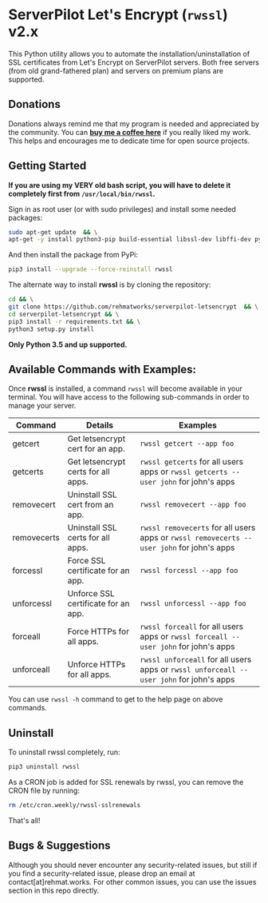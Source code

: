 # ServerPilot Let's Encrypt (`rwssl`) v2.x
This Python utility allows you to automate the installation/uninstallation of SSL certificates from Let's Encrypt on ServerPilot servers. Both free servers (from old grand-fathered plan) and servers on premium plans are supported.

## Donations
Donations always remind me that my program is needed and appreciated by the community. You can [**buy me a coffee here**](https://buymeacoffee.com/rehmat) if you really liked my work. This helps and encourages me to dedicate time for open source projects.

## Getting Started

**If you are using my VERY old bash script, you will have to delete it completely first from `/usr/local/bin/rwssl`.**

Sign in as root user (or with sudo privileges) and install some needed packages:

```bash
sudo apt-get update  && \
apt-get -y install python3-pip build-essential libssl-dev libffi-dev python3-dev
```

And then install the package from PyPi:

```bash
pip3 install --upgrade --force-reinstall rwssl
```

The alternate way to install **rwssl** is by cloning the repository:

```bash
cd && \
git clone https://github.com/rehmatworks/serverpilot-letsencrypt  && \
cd serverpilot-letsencrypt && \
pip3 install -r requirements.txt && \
python3 setup.py install
```

**Only Python 3.5 and up supported.**

## Available Commands with Examples:

Once **rwssl** is installed, a command `rwssl` will become available in your terminal. You will have access to the following sub-commands in order to manage your server.

| Command | Details | Examples |
| ------- | --- | -- |
| getcert | Get letsencrypt cert for an app. | `rwssl getcert --app foo` |
| getcerts | Get letsencrypt certs for all apps. | `rwssl getcerts` for all users apps or `rwssl getcerts --user john` for john's apps |
| removecert | Uninstall SSL cert from an app. | `rwssl removecert --app foo` |
| removecerts | Uninstall SSL certs for all apps. | `rwssl removecerts` for all users apps or `rwssl removecerts --user john` for john's apps |
| forcessl | Force SSL certificate for an app. | `rwssl forcessl --app foo` |
| unforcessl | Unforce SSL certificate for an app. | `rwssl unforcessl --app foo` |
| forceall | Force HTTPs for all apps. | `rwssl forceall` for all users apps or `rwssl forceall --user john` for john's apps |
| unforceall | Unforce HTTPs for all apps. | `rwssl unforceall` for all users apps or `rwssl unforceall --user john` for john's apps |

You can use `rwssl -h` command to get to the help page on above commands.

## Uninstall
To uninstall rwssl completely, run:
```bash
pip3 uninstall rwssl
```

As a CRON job is added for SSL renewals by rwssl, you can remove the CRON file by running:

```bash
rm /etc/cron.weekly/rwssl-sslrenewals
```

That's all!

## Bugs & Suggestions
Although you should never encounter any security-related issues, but still if you find a security-related issue, please drop an email at contact[at]rehmat.works. For other common issues, you can use the issues section in this repo directly.
